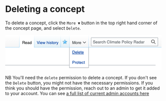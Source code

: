 # Deleting a concept

To delete a concept, click the `More ▼` button in the top right hand corner of the concept page, and select `Delete`.

![](./images/delete-item.png)

NB You'll need the `delete` permission to delete a concept. If you don't see the `Delete` button, you might not have the necessary permissions. If you think you should have the permission, reach out to an admin to get it added to your account. You can see [a full list of current admin accounts here](https://climatepolicyradar.wikibase.cloud/wiki/Special:ListUsers/sysop)
